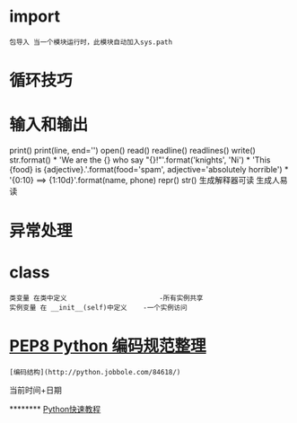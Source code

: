 # import 
	包导入 当一个模块运行时，此模块自动加入sys.path
# 循环技巧

# 输入和输出
print() print(line, end='')
open() read() readline() readlines() write()
str.format() 
	* 'We are the {} who say "{}!"'.format('knights', 'Ni')
	* 'This {food} is {adjective}.'.format(food='spam', adjective='absolutely horrible')
	* '{0:10} ==> {1:10d}'.format(name, phone)
repr() str()  生成解释器可读   生成人易读
# 异常处理
	
# class
	类变量 在类中定义 						-所有实例共享
	实例变量 在 __init__(self)中定义 	-一个实例访问

# [PEP8 Python 编码规范整理](https://www.douban.com/note/134971609/)
	[编码结构](http://python.jobbole.com/84618/)

当前时间+日期


******** [Python快速教程](http://www.cnblogs.com/vamei/archive/2012/09/13/2682778.html)

